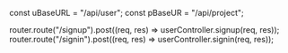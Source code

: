 const uBaseURL = "/api/user";
const pBaseUR = "/api/project";

router.route("/signup").post((req, res) => userController.signup(req, res));
router.route("/signin").post((req, res) => userController.signin(req, res));
